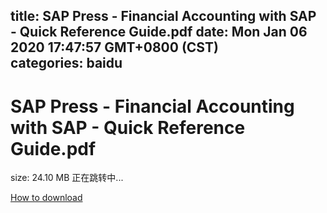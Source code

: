 
title: SAP Press - Financial Accounting with SAP - Quick Reference Guide.pdf
date: Mon Jan 06 2020 17:47:57 GMT+0800 (CST)    
categories: baidu
---

# SAP Press - Financial Accounting with SAP - Quick Reference Guide.pdf
size: 24.10 MB
 正在跳转中...
 

[How to download](https://bpcam.bemobtrk.com/go/2ceec3aa-1ca2-46d6-b9ff-aaa5c184517c?jno=2944)